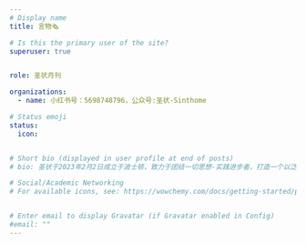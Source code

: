 ```yaml
---
# Display name
title: 言物🗞️

# Is this the primary user of the site?
superuser: true


role: 圣状月刊

organizations:
  - name: 小红书号：5698748796，公众号:圣状-Sinthome

# Status emoji
status:
  icon: 


# Short bio (displayed in user profile at end of posts)
# bio: 圣状于2023年2月2日成立于波士顿，致力于团结一切思想-实践进步者，打造一个以泛左翼意识形态基础的分析师社区，并进一步促进经济活动的实践。

# Social/Academic Networking
# For available icons, see: https://wowchemy.com/docs/getting-started/page-builder/#icons


# Enter email to display Gravatar (if Gravatar enabled in Config)
#email: ""
---
```


